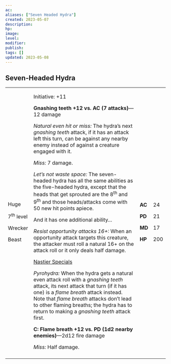 ```yaml
---
ac: 
aliases: ["Seven Headed Hydra"]
created: 2023-05-07
description: 
hp: 
image: 
level: 
modifier: 
publish: 
tags: []
updated: 2023-05-08
---
```


## Seven-Headed Hydra

<table>
<colgroup>
<col style="width: 16%" />
<col style="width: 71%" />
<col style="width: 5%" />
<col style="width: 6%" />
</colgroup>
<tbody>
<tr class="odd">
<td><p>Huge</p>
<p>7<sup>th</sup> level</p>
<p>Wrecker</p>
<p>Beast</p></td>
<td><p>Initiative: +11</p>
<p><strong>Gnashing teeth +12 vs. AC (7 attacks)</strong>—12 damage</p>
<p><em>Natural even hit or miss:</em> The hydra’s next <em>gnashing
teeth</em> attack, if it has an attack left this turn, can be against
any nearby enemy instead of against a creature engaged with it.</p>
<p><em>Miss:</em> 7 damage.</p>
<p><em>Let’s not waste space:</em> The seven-headed hydra has all the
same abilities as the five-headed hydra, except that the heads that get
sprouted are the 8<sup>th</sup> and 9<sup>th</sup> and those
heads/attacks come with 50 new hit points apiece.</p>
<p>And it has one additional ability…</p>
<p><em>Resist opportunity attacks 16+:</em> When an opportunity attack
targets this creature, the attacker must roll a natural 16+ on the
attack roll or it only deals half damage.</p>
<p><u>Nastier Specials</u></p>
<p><em>Pyrohydra:</em> When the hydra gets a natural even attack roll
with a <em>gnashing teeth</em> attack, its next attack that turn (if it
has one) is a <em>flame breath</em> attack instead. Note that <em>flame
breath</em> attacks don’t lead to other flaming breaths; the hydra has
to return to making a <em>gnashing teeth</em> attack first.</p>
<p><strong>C: Flame breath +12 vs. PD (1d2 nearby enemies)</strong>—2d12
fire damage</p>
<p><em>Miss:</em> Half damage.</p></td>
<td><p><strong>AC</strong></p>
<p><strong>PD</strong></p>
<p><strong>MD</strong></p>
<p><strong>HP</strong></p></td>
<td><p>24</p>
<p>21</p>
<p>17</p>
<p>200</p></td>
</tr>
<tr class="even">
<td></td>
<td></td>
<td></td>
<td></td>
</tr>
</tbody>
</table>
